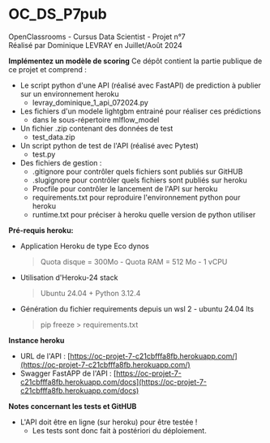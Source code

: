 # OC_DS_P7pub
OpenClassrooms - Cursus Data Scientist - Projet n°7<br>
Réalisé par Dominique LEVRAY en Juillet/Août 2024

**Implémentez un modèle de scoring**
Ce dépôt contient la partie publique de ce projet et comprend :
- Le script python d'une API (réalisé avec FastAPI) de prediction à publier sur un environnement heroku
    - levray_dominique_1_api_072024.py
- Les fichiers d'un modele lightgbm entrainé pour réaliser ces prédictions
    - dans le sous-répertoire mlflow_model
- Un fichier .zip contenant des données de test
    - test_data.zip
- Un script python de test de l'API (réalisé avec Pytest)
    - test.py
- Des fichiers de gestion :
    - .gitignore pour contrôler quels fichiers sont publiés sur GitHUB
    - .slugignore pour contrôler quels fichiers sont publiés sur heroku
    - Procfile pour contrôler le lancement de l'API sur heroku
    - requirements.txt pour reproduire l'environnement python pour heroku
    - runtime.txt pour préciser à heroku quelle version de python utiliser

**Pré-requis heroku:**
- Application Heroku de type Eco dynos
    > Quota disque = 300Mo - Quota RAM = 512 Mo - 1 vCPU
- Utilisation d'Heroku-24 stack
    > Ubuntu 24.04 + Python 3.12.4
- Génération du fichier requirements depuis un wsl 2 - ubuntu 24.04 lts
    > pip freeze > requirements.txt

**Instance heroku**
- URL de l'API : [https://oc-projet-7-c21cbfffa8fb.herokuapp.com/](https://oc-projet-7-c21cbfffa8fb.herokuapp.com/)
- Swagger FastAPP de l'API : [https://oc-projet-7-c21cbfffa8fb.herokuapp.com/docs](https://oc-projet-7-c21cbfffa8fb.herokuapp.com/docs)

**Notes concernant les tests et GitHUB**
- L'API doit être en ligne (sur heroku) pour être testée !
    - Les tests sont donc fait à postériori du déploiement.